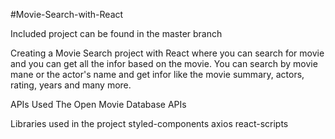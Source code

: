 #Movie-Search-with-React

Included project can be found in the master branch

Creating a Movie Search project with React where you can search for movie and you can get all the infor based on the movie.
You can search by movie mane or the actor's name and get infor like the movie summary, actors, rating, years and many more.

APIs Used
The Open Movie Database APIs

Libraries used in the project
styled-components
axios
react-scripts
